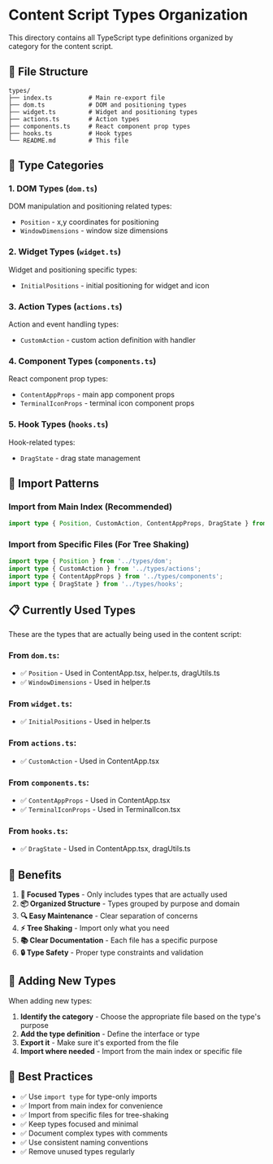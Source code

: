 # Content Script Types Organization

This directory contains all TypeScript type definitions organized by category for the content script.

## 📁 File Structure

```
types/
├── index.ts          # Main re-export file
├── dom.ts            # DOM and positioning types
├── widget.ts         # Widget and positioning types
├── actions.ts        # Action types
├── components.ts     # React component prop types
├── hooks.ts          # Hook types
└── README.md         # This file
```

## 🎯 Type Categories

### 1. **DOM Types** (`dom.ts`)
DOM manipulation and positioning related types:
- `Position` - x,y coordinates for positioning
- `WindowDimensions` - window size dimensions

### 2. **Widget Types** (`widget.ts`)
Widget and positioning specific types:
- `InitialPositions` - initial positioning for widget and icon

### 3. **Action Types** (`actions.ts`)
Action and event handling types:
- `CustomAction` - custom action definition with handler

### 4. **Component Types** (`components.ts`)
React component prop types:
- `ContentAppProps` - main app component props
- `TerminalIconProps` - terminal icon component props

### 5. **Hook Types** (`hooks.ts`)
Hook-related types:
- `DragState` - drag state management

## 🔄 Import Patterns

### Import from Main Index (Recommended)
```typescript
import type { Position, CustomAction, ContentAppProps, DragState } from '../types';
```

### Import from Specific Files (For Tree Shaking)
```typescript
import type { Position } from '../types/dom';
import type { CustomAction } from '../types/actions';
import type { ContentAppProps } from '../types/components';
import type { DragState } from '../types/hooks';
```

## 📋 Currently Used Types

These are the types that are actually being used in the content script:

### From `dom.ts`:
- ✅ `Position` - Used in ContentApp.tsx, helper.ts, dragUtils.ts
- ✅ `WindowDimensions` - Used in helper.ts

### From `widget.ts`:
- ✅ `InitialPositions` - Used in helper.ts

### From `actions.ts`:
- ✅ `CustomAction` - Used in ContentApp.tsx

### From `components.ts`:
- ✅ `ContentAppProps` - Used in ContentApp.tsx
- ✅ `TerminalIconProps` - Used in TerminalIcon.tsx

### From `hooks.ts`:
- ✅ `DragState` - Used in ContentApp.tsx, dragUtils.ts

## 🚀 Benefits

1. **🎯 Focused Types** - Only includes types that are actually used
2. **📦 Organized Structure** - Types grouped by purpose and domain
3. **🔍 Easy Maintenance** - Clear separation of concerns
4. **⚡ Tree Shaking** - Import only what you need
5. **📚 Clear Documentation** - Each file has a specific purpose
6. **🔒 Type Safety** - Proper type constraints and validation

## 🔧 Adding New Types

When adding new types:

1. **Identify the category** - Choose the appropriate file based on the type's purpose
2. **Add the type definition** - Define the interface or type
3. **Export it** - Make sure it's exported from the file
4. **Import where needed** - Import from the main index or specific file

## 📝 Best Practices

- ✅ Use `import type` for type-only imports
- ✅ Import from main index for convenience
- ✅ Import from specific files for tree-shaking
- ✅ Keep types focused and minimal
- ✅ Document complex types with comments
- ✅ Use consistent naming conventions
- ✅ Remove unused types regularly 